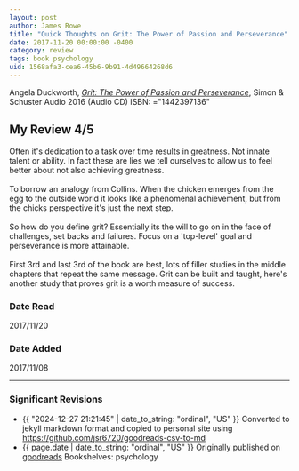 ```yaml
---
layout: post
author: James Rowe
title: "Quick Thoughts on Grit: The Power of Passion and Perseverance"
date: 2017-11-20 00:00:00 -0400
category: review
tags: book psychology
uid: 1568afa3-cea6-45b6-9b91-4d49664268d6
---
```


Angela Duckworth, *[Grit: The Power of Passion and Perseverance](https://www.goodreads.com/book/show/25814095)*,  Simon & Schuster Audio 2016 (Audio CD) ISBN: ="1442397136"

## My Review 4/5

Often it's dedication to a task over time results in greatness. Not innate talent or ability. In fact these are lies we tell ourselves to allow us to feel better about not also achieving greatness.<br/><br/>To borrow an analogy from Collins. When the chicken emerges from the egg to the outside world it looks like a phenomenal achievement, but from the chicks perspective it's just the next step.<br/><br/>So how do you define grit? Essentially its the will to go on in the face of challenges, set backs and failures. Focus on a 'top-level' goal and perseverance is more attainable.<br/><br/>First 3rd and last 3rd of the book are best, lots of filler studies in the middle chapters that repeat the same message. Grit can be built and taught, here's another study that proves grit is a worth measure of success.

### Date Read
2017/11/20

### Date Added
2017/11/08

---

### Significant Revisions

- {{ "2024-12-27 21:21:45" | date_to_string: "ordinal", "US" }} Converted to jekyll markdown format and copied to personal site using <https://github.com/jsr6720/goodreads-csv-to-md>
- {{ page.date | date_to_string: "ordinal", "US" }} Originally published on [goodreads](https://www.goodreads.com) Bookshelves: psychology